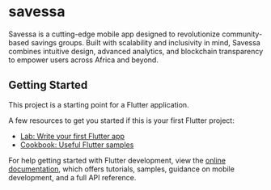 # savessa

Savessa is a cutting-edge mobile app designed to revolutionize community-based savings groups. Built with scalability and inclusivity in mind, Savessa combines intuitive design, advanced analytics, and blockchain transparency to empower users across Africa and beyond.

## Getting Started

This project is a starting point for a Flutter application.

A few resources to get you started if this is your first Flutter project:

- [Lab: Write your first Flutter app](https://docs.flutter.dev/get-started/codelab)
- [Cookbook: Useful Flutter samples](https://docs.flutter.dev/cookbook)

For help getting started with Flutter development, view the
[online documentation](https://docs.flutter.dev/), which offers tutorials,
samples, guidance on mobile development, and a full API reference.
